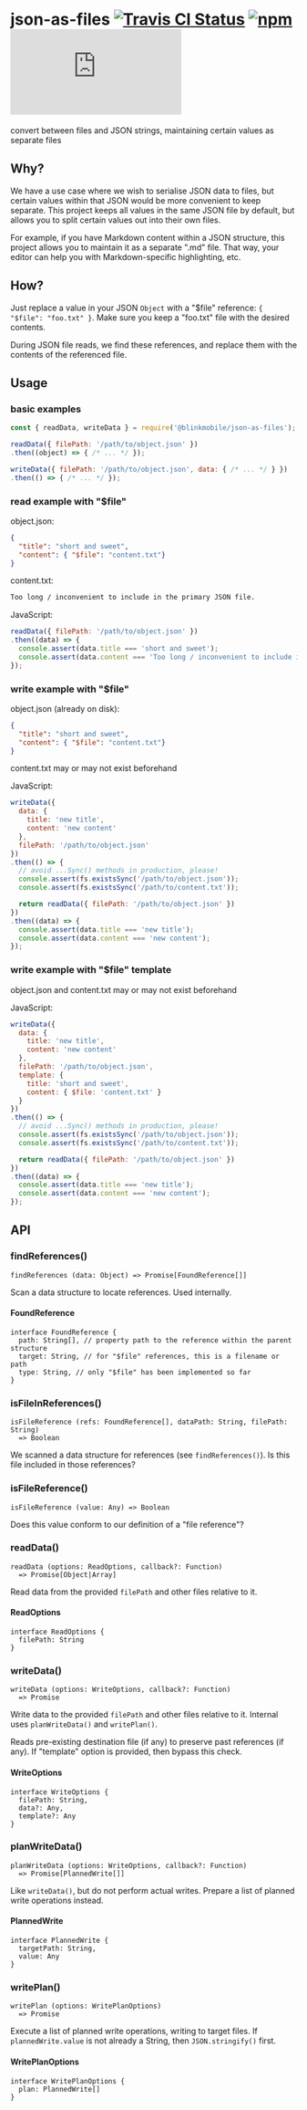 # json-as-files [![Travis CI Status](https://travis-ci.org/blinkmobile/json-as-files.js.svg?branch=master)](https://travis-ci.org/blinkmobile/json-as-files.js) [![npm](https://img.shields.io/npm/v/@blinkmobile/json-as-files.svg?maxAge=2592000)](https://www.npmjs.com/package/@blinkmobile/json-as-files) [![AppVeyor Status](https://ci.appveyor.com/api/projects/status/github/blinkmobile/json-as-files.js?branch=master&svg=true)](https://ci.appveyor.com/project/blinkmobile/json-as-files.js)

convert between files and JSON strings, maintaining certain values as separate files


## Why?

We have a use case where we wish to serialise JSON data to files,
but certain values within that JSON would be more convenient to keep separate.
This project keeps all values in the same JSON file by default,
but allows you to split certain values out into their own files.

For example, if you have Markdown content within a JSON structure,
this project allows you to maintain it as a separate ".md" file.
That way, your editor can help you with Markdown-specific highlighting, etc.


## How?

Just replace a value in your JSON `Object` with a "$file" reference:
`{ "$file": "foo.txt" }`.
Make sure you keep a "foo.txt" file with the desired contents.

During JSON file reads, we find these references,
and replace them with the contents of the referenced file.


## Usage


### basic examples

```js
const { readData, writeData } = require('@blinkmobile/json-as-files');

readData({ filePath: '/path/to/object.json' })
.then((object) => { /* ... */ });

writeData({ filePath: '/path/to/object.json', data: { /* ... */ } })
.then(() => { /* ... */ });
```


### read example with "$file"

object.json:
```json
{
  "title": "short and sweet",
  "content": { "$file": "content.txt"}
}
```

content.txt:
```txt
Too long / inconvenient to include in the primary JSON file.
```

JavaScript:
```js
readData({ filePath: '/path/to/object.json' })
.then((data) => {
  console.assert(data.title === 'short and sweet');
  console.assert(data.content === 'Too long / inconvenient to include in the primary JSON file.');
});
```

### write example with "$file"

object.json (already on disk):
```json
{
  "title": "short and sweet",
  "content": { "$file": "content.txt"}
}
```

content.txt may or may not exist beforehand

JavaScript:
```js
writeData({
  data: {
    title: 'new title',
    content: 'new content'
  },
  filePath: '/path/to/object.json'
})
.then(() => {
  // avoid ...Sync() methods in production, please!
  console.assert(fs.existsSync('/path/to/object.json'));
  console.assert(fs.existsSync('/path/to/content.txt'));

  return readData({ filePath: '/path/to/object.json' })
})
.then((data) => {
  console.assert(data.title === 'new title');
  console.assert(data.content === 'new content');
});
```


### write example with "$file" template

object.json and content.txt may or may not exist beforehand

JavaScript:
```js
writeData({
  data: {
    title: 'new title',
    content: 'new content'
  },
  filePath: '/path/to/object.json',
  template: {
    title: 'short and sweet',
    content: { $file: 'content.txt' }
  }
})
.then(() => {
  // avoid ...Sync() methods in production, please!
  console.assert(fs.existsSync('/path/to/object.json'));
  console.assert(fs.existsSync('/path/to/content.txt'));

  return readData({ filePath: '/path/to/object.json' })
})
.then((data) => {
  console.assert(data.title === 'new title');
  console.assert(data.content === 'new content');
});
```


## API


### findReferences()

```
findReferences (data: Object) => Promise[FoundReference[]]
```

Scan a data structure to locate references. Used internally.


#### FoundReference

```
interface FoundReference {
  path: String[], // property path to the reference within the parent structure
  target: String, // for "$file" references, this is a filename or path
  type: String, // only "$file" has been implemented so far
}
```


### isFileInReferences()

```
isFileReference (refs: FoundReference[], dataPath: String, filePath: String)
  => Boolean
```

We scanned a data structure for references (see `findReferences()`).
Is this file included in those references?


### isFileReference()

```
isFileReference (value: Any) => Boolean
```

Does this value conform to our definition of a "file reference"?


### readData()

```
readData (options: ReadOptions, callback?: Function)
  => Promise[Object|Array]
```

Read data from the provided `filePath` and other files relative to it.


#### ReadOptions

```
interface ReadOptions {
  filePath: String
}
```


### writeData()

```
writeData (options: WriteOptions, callback?: Function)
  => Promise
```

Write data to the provided `filePath` and other files relative to it.
Internal uses `planWriteData()` and `writePlan()`.

Reads pre-existing destination file (if any) to preserve past references (if any).
If "template" option is provided, then bypass this check.


#### WriteOptions

```
interface WriteOptions {
  filePath: String,
  data?: Any,
  template?: Any
}
```


### planWriteData()

```
planWriteData (options: WriteOptions, callback?: Function)
  => Promise[PlannedWrite[]]
```

Like `writeData()`, but do not perform actual writes.
Prepare a list of planned write operations instead.


#### PlannedWrite

```
interface PlannedWrite {
  targetPath: String,
  value: Any
}
```


### writePlan()

```
writePlan (options: WritePlanOptions)
  => Promise
```

Execute a list of planned write operations, writing to target files.
If `plannedWrite.value` is not already a String, then `JSON.stringify()` first.


#### WritePlanOptions

```
interface WritePlanOptions {
  plan: PlannedWrite[]
}
```

